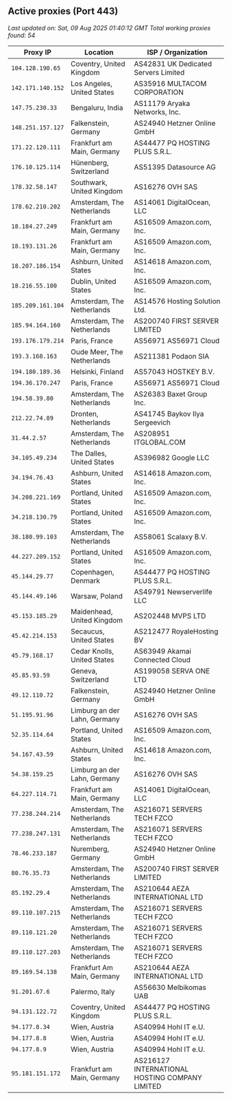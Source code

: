 ## Active proxies (Port 443)

*Last updated on: Sat, 09 Aug 2025 01:40:12 GMT*
*Total working proxies found: 54*

| Proxy IP | Location | ISP / Organization |
|----------|----------|--------------------|
| `104.128.190.65` | Coventry, United Kingdom | AS42831 UK Dedicated Servers Limited |
| `142.171.140.152` | Los Angeles, United States | AS35916 MULTACOM CORPORATION |
| `147.75.230.33` | Bengaluru, India | AS11179 Aryaka Networks, Inc. |
| `148.251.157.127` | Falkenstein, Germany | AS24940 Hetzner Online GmbH |
| `171.22.120.111` | Frankfurt am Main, Germany | AS44477 PQ HOSTING PLUS S.R.L. |
| `176.10.125.114` | Hünenberg, Switzerland | AS51395 Datasource AG |
| `178.32.58.147` | Southwark, United Kingdom | AS16276 OVH SAS |
| `178.62.210.202` | Amsterdam, The Netherlands | AS14061 DigitalOcean, LLC |
| `18.184.27.249` | Frankfurt am Main, Germany | AS16509 Amazon.com, Inc. |
| `18.193.131.26` | Frankfurt am Main, Germany | AS16509 Amazon.com, Inc. |
| `18.207.186.154` | Ashburn, United States | AS14618 Amazon.com, Inc. |
| `18.216.55.100` | Dublin, United States | AS16509 Amazon.com, Inc. |
| `185.209.161.104` | Amsterdam, The Netherlands | AS14576 Hosting Solution Ltd. |
| `185.94.164.160` | Amsterdam, The Netherlands | AS200740 FIRST SERVER LIMITED |
| `193.176.179.214` | Paris, France | AS56971 AS56971 Cloud |
| `193.3.168.163` | Oude Meer, The Netherlands | AS211381 Podaon SIA |
| `194.180.189.36` | Helsinki, Finland | AS57043 HOSTKEY B.V. |
| `194.36.170.247` | Paris, France | AS56971 AS56971 Cloud |
| `194.58.39.80` | Amsterdam, The Netherlands | AS26383 Baxet Group Inc. |
| `212.22.74.89` | Dronten, Netherlands | AS41745 Baykov Ilya Sergeevich |
| `31.44.2.57` | Amsterdam, The Netherlands | AS208951 ITGLOBAL.COM |
| `34.105.49.234` | The Dalles, United States | AS396982 Google LLC |
| `34.194.76.43` | Ashburn, United States | AS14618 Amazon.com, Inc. |
| `34.208.221.169` | Portland, United States | AS16509 Amazon.com, Inc. |
| `34.218.130.79` | Portland, United States | AS16509 Amazon.com, Inc. |
| `38.180.99.103` | Amsterdam, The Netherlands | AS58061 Scalaxy B.V. |
| `44.227.209.152` | Portland, United States | AS16509 Amazon.com, Inc. |
| `45.144.29.77` | Copenhagen, Denmark | AS44477 PQ HOSTING PLUS S.R.L. |
| `45.144.49.146` | Warsaw, Poland | AS49791 Newserverlife LLC |
| `45.153.185.29` | Maidenhead, United Kingdom | AS202448 MVPS LTD |
| `45.42.214.153` | Secaucus, United States | AS212477 RoyaleHosting BV |
| `45.79.168.17` | Cedar Knolls, United States | AS63949 Akamai Connected Cloud |
| `45.85.93.59` | Geneva, Switzerland | AS199058 SERVA ONE LTD |
| `49.12.110.72` | Falkenstein, Germany | AS24940 Hetzner Online GmbH |
| `51.195.91.96` | Limburg an der Lahn, Germany | AS16276 OVH SAS |
| `52.35.114.64` | Portland, United States | AS16509 Amazon.com, Inc. |
| `54.167.43.59` | Ashburn, United States | AS14618 Amazon.com, Inc. |
| `54.38.159.25` | Limburg an der Lahn, Germany | AS16276 OVH SAS |
| `64.227.114.71` | Frankfurt am Main, Germany | AS14061 DigitalOcean, LLC |
| `77.238.244.214` | Amsterdam, The Netherlands | AS216071 SERVERS TECH FZCO |
| `77.238.247.131` | Amsterdam, The Netherlands | AS216071 SERVERS TECH FZCO |
| `78.46.233.187` | Nuremberg, Germany | AS24940 Hetzner Online GmbH |
| `80.76.35.73` | Amsterdam, The Netherlands | AS200740 FIRST SERVER LIMITED |
| `85.192.29.4` | Amsterdam, The Netherlands | AS210644 AEZA INTERNATIONAL LTD |
| `89.110.107.215` | Amsterdam, The Netherlands | AS216071 SERVERS TECH FZCO |
| `89.110.121.20` | Amsterdam, The Netherlands | AS216071 SERVERS TECH FZCO |
| `89.110.127.203` | Amsterdam, The Netherlands | AS216071 SERVERS TECH FZCO |
| `89.169.54.138` | Frankfurt Am Main, Germany | AS210644 AEZA INTERNATIONAL LTD |
| `91.201.67.6` | Palermo, Italy | AS56630 Melbikomas UAB |
| `94.131.122.72` | Coventry, United Kingdom | AS44477 PQ HOSTING PLUS S.R.L. |
| `94.177.8.34` | Wien, Austria | AS40994 Hohl IT e.U. |
| `94.177.8.8` | Wien, Austria | AS40994 Hohl IT e.U. |
| `94.177.8.9` | Wien, Austria | AS40994 Hohl IT e.U. |
| `95.181.151.172` | Frankfurt am Main, Germany | AS216127 INTERNATIONAL HOSTING COMPANY LIMITED |
